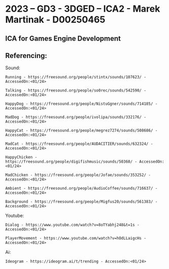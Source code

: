 # 2023 – GD3 - 3DGED – ICA2 - Marek Martinak - D00250465
 ICA for Games Engine Development 
----------------------------------------------------------------------------------------------------------------------------------------------------------------
Referencing:
----------------------------------------------------------------------------------------------------------------------------------------------------------------
Sound:

    Running - https://freesound.org/people/stintx/sounds/107623/ - AccessedOn:<01/24>

    Talking - https://freesound.org/people/so0rec/sounds/542590/ - AccessedOn:<01/24>

    HappyDog - https://freesound.org/people/NistuGgner/sounds/714185/ - AccessedOn:<01/24>

    MadDog - https://freesound.org/people/ivolipa/sounds/332176/ - AccessedOn:<01/24>

    HappyCat - https://freesound.org/people/megrez7274/sounds/508686/ - AccessedOn:<01/24>

    MadCat - https://freesound.org/people/AUDACITIER/sounds/632324/ - AccessedOn:<01/24>

    HappyChicken - https://freesound.org/people/digifishmusic/sounds/50360/ - AccessedOn:<01/24>

    MadChicken - https://freesound.org/people/Jofae/sounds/353252/ - AccessedOn:<01/24>

    Ambient - https://freesound.org/people/AudioCoffee/sounds/716637/ - AccessedOn:<01/24>

    Background - https://freesound.org/people/Migfus20/sounds/561383/ - AccessedOn:<01/24>

Youtube:

    Dialog - https://www.youtube.com/watch?v=8oTYabhj248&t=1s - AccessedOn:<01/24>

    PlayerMovement - https://www.youtube.com/watch?v=hOdLLaigcHs - AccessedOn:<01/24>

Ai:

    Ideogram - https://ideogram.ai/t/trending - AccessedOn:<01/24>

